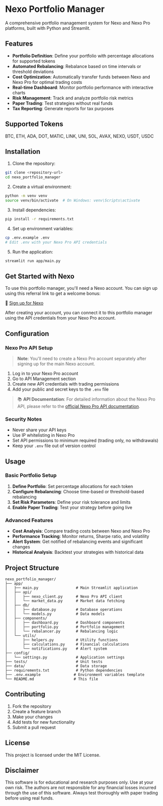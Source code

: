 # Nexo Portfolio Manager

A comprehensive portfolio management system for Nexo and Nexo Pro platforms, built with Python and Streamlit.

## Features

- **Portfolio Definition**: Define your portfolio with percentage allocations for supported tokens
- **Automated Rebalancing**: Rebalance based on time intervals or threshold deviations
- **Cost Optimization**: Automatically transfer funds between Nexo and Nexo Pro for optimal trading costs
- **Real-time Dashboard**: Monitor portfolio performance with interactive charts
- **Risk Management**: Track and analyze portfolio risk metrics
- **Paper Trading**: Test strategies without real funds
- **Tax Reporting**: Generate reports for tax purposes

## Supported Tokens

BTC, ETH, ADA, DOT, MATIC, LINK, UNI, SOL, AVAX, NEXO, USDT, USDC

## Installation

1. Clone the repository:
```bash
git clone <repository-url>
cd nexo_portfolio_manager
```

2. Create a virtual environment:
```bash
python -m venv venv
source venv/bin/activate  # On Windows: venv\Scripts\activate
```

3. Install dependencies:
```bash
pip install -r requirements.txt
```

4. Set up environment variables:
```bash
cp .env.example .env
# Edit .env with your Nexo Pro API credentials
```

5. Run the application:
```bash
streamlit run app/main.py
```

## Get Started with Nexo

To use this portfolio manager, you'll need a Nexo account. You can sign up using this referral link to get a welcome bonus:

🔗 [Sign up for Nexo](https://nexo.com/ref/itecnzlgox?src=web-link)

After creating your account, you can connect it to this portfolio manager using the API credentials from your Nexo Pro account.

## Configuration

### Nexo Pro API Setup

> **Note**: You'll need to create a Nexo Pro account separately after signing up for the main Nexo account.

1. Log in to your Nexo Pro account
2. Go to API Management section
3. Create new API credentials with trading permissions
4. Add your public and secret keys to the `.env` file

> 📚 **API Documentation**: For detailed information about the Nexo Pro API, please refer to the [official Nexo Pro API documentation](https://pro.nexo.com/apiDocPro.html).

### Security Notes

- Never share your API keys
- Use IP whitelisting in Nexo Pro
- Set API permissions to minimum required (trading only, no withdrawals)
- Keep your `.env` file out of version control

## Usage

### Basic Portfolio Setup

1. **Define Portfolio**: Set percentage allocations for each token
2. **Configure Rebalancing**: Choose time-based or threshold-based rebalancing
3. **Set Risk Parameters**: Define your risk tolerance and limits
4. **Enable Paper Trading**: Test your strategy before going live

### Advanced Features

- **Cost Analysis**: Compare trading costs between Nexo and Nexo Pro
- **Performance Tracking**: Monitor returns, Sharpe ratio, and volatility
- **Alert System**: Get notified of rebalancing events and significant changes
- **Historical Analysis**: Backtest your strategies with historical data

## Project Structure

```
nexo_portfolio_manager/
├── app/
│   ├── main.py                 # Main Streamlit application
│   ├── api/
│   │   ├── nexo_client.py      # Nexo Pro API client
│   │   └── market_data.py      # Market data fetching
│   ├── db/
│   │   ├── database.py         # Database operations
│   │   └── models.py           # Data models
│   ├── components/
│   │   ├── dashboard.py        # Dashboard components
│   │   ├── portfolio.py        # Portfolio management
│   │   └── rebalancer.py       # Rebalancing logic
│   └── utils/
│       ├── helpers.py          # Utility functions
│       ├── calculations.py     # Financial calculations
│       └── notifications.py    # Alert system
├── config/
│   └── settings.py             # Application settings
├── tests/                      # Unit tests
├── data/                       # Data storage
├── requirements.txt            # Python dependencies
├── .env.example               # Environment variables template
└── README.md                  # This file
```

## Contributing

1. Fork the repository
2. Create a feature branch
3. Make your changes
4. Add tests for new functionality
5. Submit a pull request

## License

This project is licensed under the MIT License.

## Disclaimer

This software is for educational and research purposes only. Use at your own risk. 
The authors are not responsible for any financial losses incurred through the use of this software.
Always test thoroughly with paper trading before using real funds.